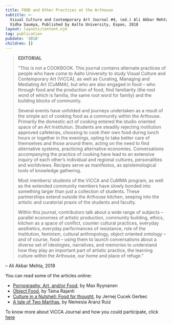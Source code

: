 ```yaml
---
title: FOOD and Other Practices at the Arthouse
subtitle: >-
  Visual Culture and Contemporary Art Journal #4, (ed.) Ali Akbar Mehta and
  Vidha Saumya, Published by Aalto University, Espoo, 2018
layout: layouts/content.njk
tag: publication
pubdate: '2018'
children: []
---
```

> **EDITORIAL**
>
> "This is not a COOKBOOK. This journal contains alternate practices of people who have come to Aalto University to study Visual Culture and Contemporary Art (ViCCA), as well as Curating, Managing and Mediating Art (CuMMA), but who are also engaged in food – who through food and the production of food, find familiarity (the root word of which is familia, the same root word for family) and the building blocks of community. 
>
> Several events have unfolded and journeys undertaken as a result of the simple act of cooking food as a community within the Arthouse. Primarily the domestic act of cooking entered the studio oriented space of an Art Institution. Students are steadily rejecting institution approved cafeterias, choosing to cook their own food during lunch hours or together in the evenings, opting to take better care of themselves and those around them, acting on the need to find alternative systems, practicing alternative economies. Conversations accompanying the practice of cooking have lead to an extensive inquiry of each other’s individual and regional cultures, personalities and worldviews. Recipes serve as manifestos, as epistemological tools of knowledge gathering. 
>
> Most members/ students of the ViCCA and CuMMA program, as well as the extended community members have slowly bonded into something larger than just a collection of students. These partnerships extend outside the Arthouse kitchen, seeping into the artistic and curatorial praxis of the students and faculty. 
>
> Within this journal, contributors talk about a wide range of subjects – parallel economies of artistic production, community building, ethics, kitchen as a space of conflict, counter cultural practices, everyday aesthetics, everyday performances of resistance, role of the Institution, feminism, cultural anthropology, object oriented ontology – and of course, food – using them to launch conversations about a diverse set of ideologies, narratives, and memories to understand how they play an important part of artistic practice, the learning culture within the Arthouse, our home and place of refuge."

– Ali Akbar Mehta, 2018

You can read some of the articles online:

* [Pornography, Art, and/or Food](http://vicca.fi/journal/pornography-art-andor-food/), by Max Ryynanen
* [Object Food](http://vicca.fi/journal/object-food/), by Taina Rajanti
* [Culture in a Nutshell: Food for thought](http://vicca.fi/journal/culture-in-a-nutshell-food-for-thought/), by  Jernej Cucek Gerbec
* [A tale of Two Marthas](http://vicca.fi/journal/a-tale-of-two-marthas/), by Nemesia Aranz Ruiz

To know more about ViCCA Journal and how you could participate, click [here](http://vicca.fi/journal/)

